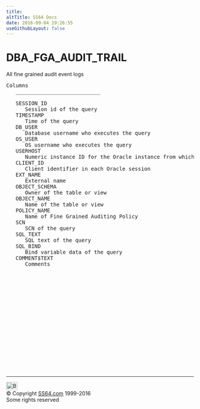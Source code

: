 ```yaml
---
title:
altTitle: SS64 Docs
date: 2016-09-04 19:26:55
useGithubLayout: false
---
```

<!-- #BeginLibraryItem "/Library/head_orad.lbi" --><!-- #EndLibraryItem --><h1>DBA_FGA_AUDIT_TRAIL </h1><p> All fine grained audit event logs </p> 
 
<pre>Columns
   ___________________________
 
   SESSION_ID
      Session id of the query
   TIMESTAMP
      Time of the query
   DB_USER
      Database username who executes the query
   OS_USER
      OS username who executes the query
   USERHOST
      Numeric instance ID for the Oracle instance from which the user is accessing the database. Used only in environments with distributed file systems and shared database files (e.g.,clustered Oracle on DEC VAX/VMS clusters)
   CLIENT_ID
      Client identifier in each Oracle session
   EXT_NAME
      External name
   OBJECT_SCHEMA
      Owner of the table or view
   OBJECT_NAME
      Name of the table or view
   POLICY_NAME
      Name of Fine Grained Auditing Policy
   SCN
      SCN of the query
   SQL_TEXT
      SQL text of the query
   SQL_BIND
      Bind variable data of the query
   COMMENT$TEXT
      Comments

</pre><!-- #BeginLibraryItem "/Library/foot_orad.lbi" --><p>
<!-- oracle-footer -->
<ins class="adsbygoogle" style="display:inline-block;width:300px;height:250px" data-ad-client="ca-pub-6140977852749469" data-ad-slot="4275490898"></ins>
<script>
(adsbygoogle = window.adsbygoogle || []).push({});
</script></p>
<hr>
<div id="bl" class="footer"><a href="DBA_FGA_AUDIT_TRAIL.html#"><img src="../images/top.png" width="30" height="22" alt="Back to the Top"></a></div>
<div id="br" class="footer, tagline">© Copyright <a href="../index.html">SS64.com</a> 1999-2016<br>
Some rights reserved</div>
<!-- #EndLibraryItem -->

